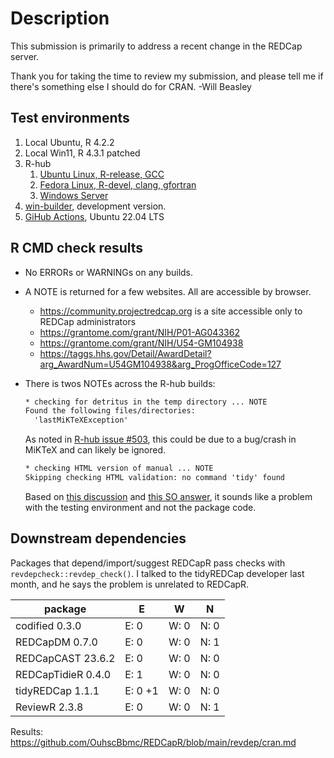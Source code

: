 Description
===============================================

This submission is primarily to address a recent change in the REDCap server.

Thank you for taking the time to review my submission, and please tell me if there's something else I should do for CRAN.  -Will Beasley

Test environments
-----------------------------------------------

1. Local Ubuntu, R 4.2.2
2. Local Win11, R 4.3.1 patched
3. R-hub
    1. [Ubuntu Linux, R-release, GCC](https://builder.r-hub.io/status/REDCapR_1.1.9005.tar.gz-aa1d5ab8d07d453db1f07927d1ad23f4)
    2. [Fedora Linux, R-devel, clang, gfortran](https://builder.r-hub.io/status/REDCapR_1.1.9005.tar.gz-a56bc6477bbb48d2a4aa5d1872481dac)
    3. [Windows Server](https://builder.r-hub.io/status/REDCapR_1.1.9005.tar.gz-a8833d5bd66847c38c3890470eb2d97a)
4. [win-builder](https://win-builder.r-project.org/BS3KTA59FLDi/), development version.
5. [GiHub Actions](https://github.com/OuhscBbmc/REDCapR/actions), Ubuntu 22.04 LTS

R CMD check results
-----------------------------------------------

* No ERRORs or WARNINGs on any builds.

* A NOTE is returned for a few websites.  All are accessible by browser.
  * <https://community.projectredcap.org> is a site accessible only to REDCap administrators
  * <https://grantome.com/grant/NIH/P01-AG043362>
  * <https://grantome.com/grant/NIH/U54-GM104938>
  * <https://taggs.hhs.gov/Detail/AwardDetail?arg_AwardNum=U54GM104938&arg_ProgOfficeCode=127>

* There is twos NOTEs across the R-hub builds:

  ```txt
  * checking for detritus in the temp directory ... NOTE
  Found the following files/directories:
    'lastMiKTeXException'
  ```
  As noted in [R-hub issue #503](https://github.com/r-hub/rhub/issues/503), this could be due to a bug/crash in MiKTeX and can likely be ignored.

  ```txt
  * checking HTML version of manual ... NOTE
  Skipping checking HTML validation: no command 'tidy' found
  ```

  Based on [this discussion](https://groups.google.com/g/r-sig-mac/c/7u_ivEj4zhM?pli=1)
  and [this SO answer](https://stackoverflow.com/a/75007979/1082435),
  it sounds like a problem with the testing environment and not the package code.

Downstream dependencies
-----------------------------------------------

Packages that depend/import/suggest REDCapR pass checks with `revdepcheck::revdep_check()`.
I talked to the tidyREDCap developer last month, and he says the problem is unrelated to REDCapR.

package                                  | E        | W        | N
-------                                  | -        | -        | -
codified 0.3.0                           | E: 0     | W: 0     | N: 0
REDCapDM 0.7.0                           | E: 0     | W: 0     | N: 1
REDCapCAST 23.6.2                        | E: 0     | W: 0     | N: 0
REDCapTidieR 0.4.0                       | E: 1     | W: 0     | N: 0
tidyREDCap 1.1.1                         | E: 0  +1 | W: 0     | N: 0
ReviewR 2.3.8                            | E: 0     | W: 0     | N: 1

Results: <https://github.com/OuhscBbmc/REDCapR/blob/main/revdep/cran.md>
